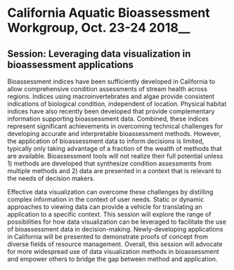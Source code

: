 # California Aquatic Bioassessment Workgroup, Oct. 23-24 2018__

## Session: Leveraging data visualization in bioassessment applications

Bioassessment indices have been sufficiently developed in California to allow comprehensive condition assessments of stream health across regions.  Indices using macroinvertebrates and algae provide consistent indications of biological condition, independent of location.  Physical habitat indices have also recently been developed that provide complementary information supporting bioassessment data.  Combined, these indices represent significant achievements in overcoming technical challenges for developing accurate and interpretable bioassessment methods.  However, the application of bioassessment data to inform decisions is limited, typically only taking advantage of a fraction of the wealth of methods that are available.  Bioassessment tools will not realize their full potential unless 1) methods are developed that synthesize condition assessments from multiple methods and 2) data are presented in a context that is relevant to the needs of decision makers.  

Effective data visualization can overcome these challenges by distilling complex information in the context of user needs.  Static or dynamic approaches to viewing data can provide a vehicle for translating an application to a specific context.  This session will explore the range of possibilities for how data visualization can be leveraged to facilitate the use of bioassessment data in decision-making.  Newly-developing applications in California will be presented to demonstrate proofs of concept from diverse fields of resource management.  Overall, this session will advocate for more widespread use of data visualization methods in bioassessment and empower others to bridge the gap between method and application.
	
